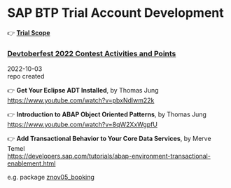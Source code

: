 # SAP BTP Trial Account Development  

👉 **[Trial Scope](https://help.sap.com/docs/BTP/65de2977205c403bbc107264b8eccf4b/046f127f2a614438b616ccfc575fdb16.html)**  

### [Devtoberfest 2022 Contest Activities and Points](https://groups.community.sap.com/t5/devtoberfest-blog-posts/devtoberfest-2022-contest-activities-and-points/ba-p/119178)


2022-10-03   
repo created   

👉 **Get Your Eclipse ADT Installed**, by Thomas Jung  
https://www.youtube.com/watch?v=pbxNdlwm22k  

👉 **Introduction to ABAP Object Oriented Patterns**, by Thomas Jung  
https://www.youtube.com/watch?v=8qW2XxWgpfU  

👉 **Add Transactional Behavior to Your Core Data Services**, by Merve Temel  
https://developers.sap.com/tutorials/abap-environment-transactional-enablement.html   

e.g. package [znov05_booking](https://github.com/Nov05/sap_btp_trial/tree/main/src/znov05_booking)   
